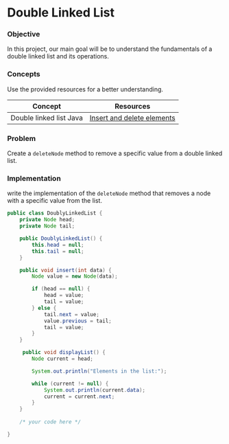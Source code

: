 # Double Linked List 

### Objective

In this project, our main goal will be to understand the fundamentals of a double linked list and its operations.

### Concepts

Use the provided resources for a better understanding.

|Concept|	Resources|
|-------|----------|
|Double linked list Java|[Insert and delete elements](https://www.youtube.com/watch?v=ZlNKNSz88Nk)|

### Problem

Create a `deleteNode` method to remove a specific value from a double linked list.

### Implementation

write the implementation of the `deleteNode` method that removes a node with a specific value from the list.
```java
public class DoublyLinkedList {
    private Node head;
    private Node tail;

    public DoublyLinkedList() {
        this.head = null;
        this.tail = null;
    }

    public void insert(int data) {
        Node value = new Node(data);

        if (head == null) {
            head = value;
            tail = value;
        } else {
            tail.next = value;
            value.previous = tail;
            tail = value;
        }
    }

     public void displayList() {
        Node current = head;

        System.out.println("Elements in the list:");

        while (current != null) {
            System.out.println(current.data);
            current = current.next;
        }
    }
      
    /* your code here */

}
```
